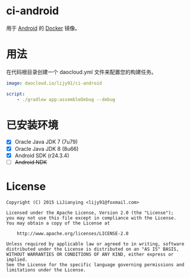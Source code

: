 # ci-android
用于 [Android](http://www.android.com/) 的 [Docker](https://www.docker.com/) 镜像。

# 用法
在代码根目录创建一个 daocloud.yml 文件来配置您的构建任务。

```yml
image: daocloud.io/lijy91/ci-android

script:
    - ./gradlew app:assembleDebug --debug
```

# 已安装环境
- [x] Oracle Java JDK 7 (7u79)
- [x] Oracle Java JDK 8 (8u66)
- [x] Android SDK (r24.3.4)
- [ ] ~~Android NDK~~

# License

    Copyright (C) 2015 LiJianying <lijy91@foxmail.com>

    Licensed under the Apache License, Version 2.0 (the "License");
    you may not use this file except in compliance with the License.
    You may obtain a copy of the License at

        http://www.apache.org/licenses/LICENSE-2.0

    Unless required by applicable law or agreed to in writing, software
    distributed under the License is distributed on an "AS IS" BASIS,
    WITHOUT WARRANTIES OR CONDITIONS OF ANY KIND, either express or implied.
    See the License for the specific language governing permissions and
    limitations under the License.
